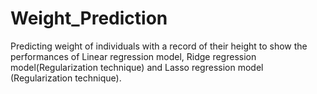 # Weight_Prediction
Predicting weight of individuals with a record of their height to show the performances of Linear regression model, Ridge regression model(Regularization technique) and Lasso regression model (Regularization technique).
